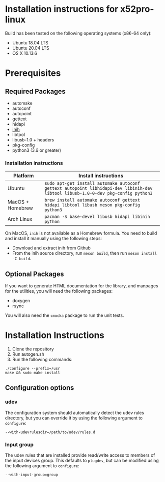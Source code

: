 Installation instructions for x52pro-linux
==========================================

Build has been tested on the following operating systems (x86-64 only):

* Ubuntu 18.04 LTS
* Ubuntu 20.04 LTS
* OS X 10.13.6

# Prerequisites

## Required Packages

* automake
* autoconf
* autopoint
* gettext
* hidapi
* [inih](https://github.com/benhoyt/inih)
* libtool
* libusb-1.0 + headers
* pkg-config
* python3 (3.6 or greater)

### Installation instructions

| Platform | Install instructions |
| -------- | -------------------- |
| Ubuntu   | `sudo apt-get install automake autoconf gettext autopoint libhidapi-dev libinih-dev libtool libusb-1.0-0-dev pkg-config python3` |
| MacOS + Homebrew  | `brew install automake autoconf gettext hidapi libtool libusb meson pkg-config python3` |
| Arch Linux | `pacman -S base-devel libusb hidapi libinih python` |

On MacOS, `inih` is not available as a Homebrew formula. You need to build and
install it manually using the following steps:

* Download and extract inih from Github
* From the inih source directory, run `meson build`, then run `meson install -C
  build`.

## Optional Packages

If you want to generate HTML documentation for the library, and manpages for
the utilities, you will need the following packages:

* doxygen
* rsync

You will also need the `cmocka` package to run the unit tests.

# Installation Instructions

1. Clone the repository
2. Run autogen.sh
3. Run the following commands:
```
./configure --prefix=/usr
make && sudo make install
```

## Configuration options

### udev

The configuration system should automatically detect the udev rules directory,
but you can override it by using the following argument to `configure`:

```
--with-udevrulesdir=/path/to/udev/rules.d
```

### Input group

The udev rules that are installed provide read/write access to members of the
input devices group. This defaults to `plugdev`, but can be modified using
the following argument to `configure`:

```
--with-input-group=group
```

